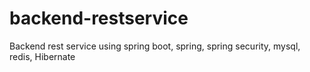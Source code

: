 # backend-restservice
Backend rest service using spring boot, spring, spring security, mysql, redis, Hibernate
